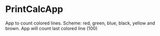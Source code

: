 # PrintCalcApp
App to count colored lines. Scheme: red, green, blue, black, yellow and brown. App will count last colored line (100)
